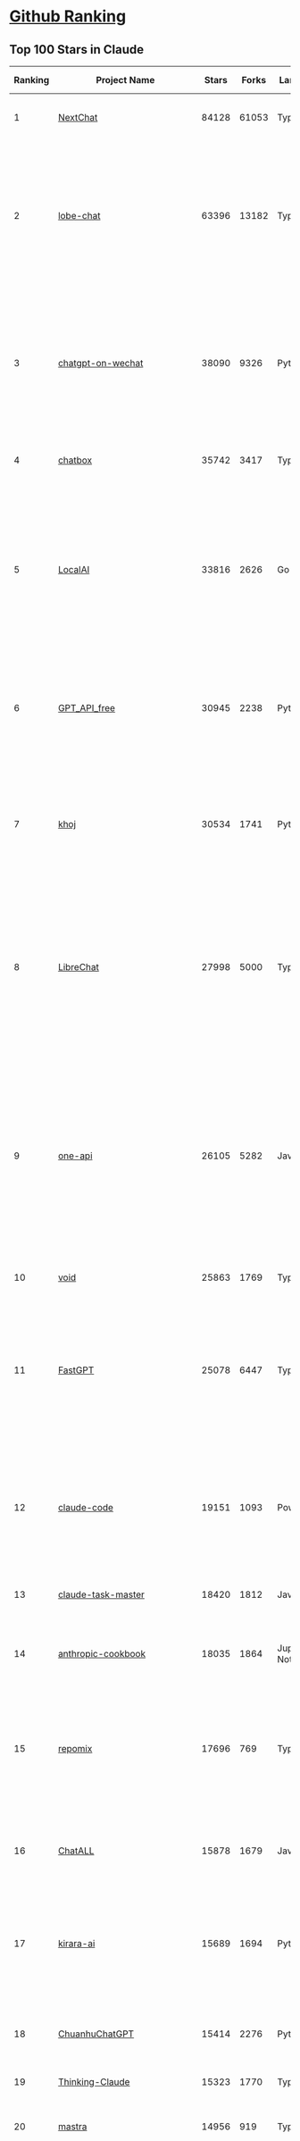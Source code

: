 [Github Ranking](../README.md)
==========

## Top 100 Stars in Claude

| Ranking | Project Name | Stars | Forks | Language | Open Issues | Description | Last Commit |
| ------- | ------------ | ----- | ----- | -------- | ----------- | ----------- | ----------- |
| 1 | [NextChat](https://github.com/ChatGPTNextWeb/NextChat) | 84128 | 61053 | TypeScript | 647 | ✨ Light and Fast AI Assistant. Support: Web \| iOS \| MacOS \| Android \|  Linux \| Windows | 2025-07-08T15:35:23Z |
| 2 | [lobe-chat](https://github.com/lobehub/lobe-chat) | 63396 | 13182 | TypeScript | 824 | 🤯 Lobe Chat - an open-source, modern design AI chat framework. Supports multiple AI providers (OpenAI / Claude 4 / Gemini / DeepSeek / Ollama / Qwen), Knowledge Base (file upload / RAG ), one click install MCP Marketplace and Artifacts / Thinking. One-click FREE deployment of your private AI Agent application. | 2025-07-13T03:58:52Z |
| 3 | [chatgpt-on-wechat](https://github.com/zhayujie/chatgpt-on-wechat) | 38090 | 9326 | Python | 296 | 基于大模型搭建的聊天机器人，同时支持 微信公众号、企业微信应用、飞书、钉钉 等接入，可选择ChatGPT/Claude/DeepSeek/文心一言/讯飞星火/通义千问/ Gemini/GLM-4/Kimi/LinkAI，能处理文本、语音和图片，访问操作系统和互联网，支持基于自有知识库进行定制企业智能客服。 | 2025-06-29T14:41:10Z |
| 4 | [chatbox](https://github.com/chatboxai/chatbox) | 35742 | 3417 | TypeScript | 762 | User-friendly Desktop Client App for AI Models/LLMs (GPT, Claude, Gemini, Ollama...) | 2025-07-01T03:21:49Z |
| 5 | [LocalAI](https://github.com/mudler/LocalAI) | 33816 | 2626 | Go | 435 | :robot: The free, Open Source alternative to OpenAI, Claude and others. Self-hosted and local-first. Drop-in replacement for OpenAI,  running on consumer-grade hardware. No GPU required. Runs gguf, transformers, diffusers and many more models architectures. Features: Generate Text, Audio, Video, Images, Voice Cloning, Distributed, P2P inference | 2025-07-12T22:44:45Z |
| 6 | [GPT_API_free](https://github.com/chatanywhere/GPT_API_free) | 30945 | 2238 | Python | 18 | Free ChatGPT&DeepSeek API Key，免费ChatGPT&DeepSeek API。免费接入DeepSeek API和GPT4 API，支持 gpt \| deepseek \| claude \| gemini \| grok 等排名靠前的常用大模型。 | 2025-06-28T16:41:28Z |
| 7 | [khoj](https://github.com/khoj-ai/khoj) | 30534 | 1741 | Python | 75 | Your AI second brain. Self-hostable. Get answers from the web or your docs. Build custom agents, schedule automations, do deep research. Turn any online or local LLM into your personal, autonomous AI (gpt, claude, gemini, llama, qwen, mistral). Get started - free. | 2025-07-11T21:34:23Z |
| 8 | [LibreChat](https://github.com/danny-avila/LibreChat) | 27998 | 5000 | TypeScript | 162 | Enhanced ChatGPT Clone: Features Agents, DeepSeek, Anthropic, AWS, OpenAI, Responses API, Azure, Groq, o1, GPT-4o, Mistral, OpenRouter, Vertex AI, Gemini, Artifacts, AI model switching, message search, Code Interpreter, langchain, DALL-E-3, OpenAPI Actions, Functions, Secure Multi-User Auth, Presets, open-source for self-hosting. Active project. | 2025-07-12T20:19:51Z |
| 9 | [one-api](https://github.com/songquanpeng/one-api) | 26105 | 5282 | JavaScript | 867 | LLM API 管理 & 分发系统，支持 OpenAI、Azure、Anthropic Claude、Google Gemini、DeepSeek、字节豆包、ChatGLM、文心一言、讯飞星火、通义千问、360 智脑、腾讯混元等主流模型，统一 API 适配，可用于 key 管理与二次分发。单可执行文件，提供 Docker 镜像，一键部署，开箱即用。LLM API management & key redistribution system, unifying multiple providers under a single API. Single binary, Docker-ready, with an English UI. | 2025-02-21T11:30:22Z |
| 10 | [void](https://github.com/voideditor/void) | 25863 | 1769 | TypeScript | 220 | None | 2025-07-05T08:01:10Z |
| 11 | [FastGPT](https://github.com/labring/FastGPT) | 25078 | 6447 | TypeScript | 571 | FastGPT is a knowledge-based platform built on the LLMs, offers a comprehensive suite of out-of-the-box capabilities such as data processing, RAG retrieval, and visual AI workflow orchestration, letting you easily develop and deploy complex question-answering systems without the need for extensive setup or configuration. | 2025-07-12T08:41:40Z |
| 12 | [claude-code](https://github.com/anthropics/claude-code) | 19151 | 1093 | PowerShell | 1810 | Claude Code is an agentic coding tool that lives in your terminal, understands your codebase, and helps you code faster by executing routine tasks, explaining complex code, and handling git workflows - all through natural language commands. | 2025-07-11T22:54:24Z |
| 13 | [claude-task-master](https://github.com/eyaltoledano/claude-task-master) | 18420 | 1812 | JavaScript | 114 | An AI-powered task-management system you can drop into Cursor, Lovable, Windsurf, Roo, and others. | 2025-07-12T19:50:24Z |
| 14 | [anthropic-cookbook](https://github.com/anthropics/anthropic-cookbook) | 18035 | 1864 | Jupyter Notebook | 36 | A collection of notebooks/recipes showcasing some fun and effective ways of using Claude. | 2025-06-24T18:37:57Z |
| 15 | [repomix](https://github.com/yamadashy/repomix) | 17696 | 769 | TypeScript | 96 | 📦 Repomix is a powerful tool that packs your entire repository into a single, AI-friendly file. Perfect for when you need to feed your codebase to Large Language Models (LLMs) or other AI tools like Claude, ChatGPT, DeepSeek, Perplexity, Gemini, Gemma, Llama, Grok, and more. | 2025-07-12T10:38:00Z |
| 16 | [ChatALL](https://github.com/ai-shifu/ChatALL) | 15878 | 1679 | JavaScript | 227 |  Concurrently chat with ChatGPT, Bing Chat, Bard, Alpaca, Vicuna, Claude, ChatGLM, MOSS, 讯飞星火, 文心一言 and more, discover the best answers | 2025-06-12T01:05:22Z |
| 17 | [kirara-ai](https://github.com/lss233/kirara-ai) | 15689 | 1694 | Python | 14 | 🤖 可 DIY 的 多模态 AI 聊天机器人 \| 🚀 快速接入 微信、 QQ、Telegram、等聊天平台 \| 🦈支持DeepSeek、Grok、Claude、Ollama、Gemini、OpenAI \| 工作流系统、网页搜索、AI画图、人设调教、虚拟女仆、语音对话 \|  | 2025-06-28T19:24:48Z |
| 18 | [ChuanhuChatGPT](https://github.com/GaiZhenbiao/ChuanhuChatGPT) | 15414 | 2276 | Python | 122 | GUI for ChatGPT API and many LLMs. Supports agents, file-based QA, GPT finetuning and query with web search. All with a neat UI. | 2025-03-13T09:36:38Z |
| 19 | [Thinking-Claude](https://github.com/richards199999/Thinking-Claude) | 15323 | 1770 | TypeScript | 0 | Let your Claude able to think | 2025-03-10T04:02:46Z |
| 20 | [mastra](https://github.com/mastra-ai/mastra) | 14956 | 919 | TypeScript | 188 | The TypeScript AI agent framework. ⚡ Assistants, RAG, observability. Supports any LLM: GPT-4, Claude, Gemini, Llama. | 2025-07-13T00:58:14Z |
| 21 | [LangBot](https://github.com/langbot-app/LangBot) | 12469 | 978 | Python | 95 | 🤩 Easy-to-use global IM bot platform designed for the LLM era / 简单易用的大模型即时通信机器人开发平台 ⚡️ Bots for QQ / QQ频道 / Discord / WeChat（企业微信、个人微信）/ Telegram / 飞书 / 钉钉 / Slack 🧩 Integrated with ChatGPT、DeepSeek、Dify、n8n、Claude、Google Gemini、xAI、PPIO、Ollama、阿里云百炼、SiliconFlow、Qwen、Moonshot(Kimi K2)、SillyTraven、MCP、WeClone etc. LLM & Agent | 2025-07-13T02:26:52Z |
| 22 | [awesome-chatgpt-zh](https://github.com/EmbraceAGI/awesome-chatgpt-zh) | 11232 | 927 | Python | 0 | ChatGPT 中文指南🔥，ChatGPT 中文调教指南，指令指南，应用开发指南，精选资源清单，更好的使用 chatGPT 让你的生产力 up up up! 🚀 | 2024-11-05T10:24:21Z |
| 23 | [claude-engineer](https://github.com/Doriandarko/claude-engineer) | 11049 | 1159 | Python | 12 | Claude Engineer is an interactive command-line interface (CLI) that leverages the power of Anthropic's Claude-3.5-Sonnet model to assist with software development tasks.This framework enables Claude to generate and manage its own tools, continuously expanding its capabilities through conversation. Available both as a CLI and a modern web interface | 2024-12-12T22:08:15Z |
| 24 | [new-api](https://github.com/QuantumNous/new-api) | 8512 | 1652 | JavaScript | 231 | AI模型接口管理与分发系统，支持将多种大模型转为统一格式调用，支持OpenAI、Claude等格式，可供个人或者企业内部管理与分发渠道使用，本项目基于One API二次开发。🍥 The next-generation LLM gateway and AI asset management system supports multiple languages. | 2025-07-12T17:05:57Z |
| 25 | [coai](https://github.com/coaidev/coai) | 8454 | 1134 | TypeScript | 22 | 🚀 Next Generation AI One-Stop Internationalization Solution. 🚀 下一代 AI 一站式 B/C 端解决方案，支持 OpenAI，Midjourney，Claude，讯飞星火，Stable Diffusion，DALL·E，ChatGLM，通义千问，腾讯混元，360 智脑，百川 AI，火山方舟，新必应，Gemini，Moonshot 等模型，支持对话分享，自定义预设，云端同步，模型市场，支持弹性计费和订阅计划模式，支持图片解析，支持联网搜索，支持模型缓存，丰富美观的后台管理与仪表盘数据统计。 | 2025-07-05T08:57:15Z |
| 26 | [BlackFriday-GPTs-Prompts](https://github.com/friuns2/BlackFriday-GPTs-Prompts) | 8244 | 1217 | None | 98 | List of free GPTs that doesn't require plus subscription  | 2024-11-08T11:03:14Z |
| 27 | [claudia](https://github.com/getAsterisk/claudia) | 8231 | 661 | TypeScript | 105 | A powerful GUI app and Toolkit for Claude Code - Create custom agents, manage interactive Claude Code sessions, run secure background agents, and more. | 2025-07-07T18:27:18Z |
| 28 | [CL4R1T4S](https://github.com/elder-plinius/CL4R1T4S) | 7739 | 1671 | None | 14 | AI SYSTEMS TRANSPARENCY FOR ALL! - LEAKED SYSTEM PROMPTS FOR CHATGPT, GEMINI, GROK, CLAUDE, PERPLEXITY, CURSOR, WINDSURF, DEVIN, REPLIT, AND MORE! | 2025-07-11T15:48:16Z |
| 29 | [Noi](https://github.com/lencx/Noi) | 7725 | 590 | JavaScript | 163 | 🚀 Power Your World with AI - Explore, Extend, Empower. | 2025-05-01T02:21:25Z |
| 30 | [opencode](https://github.com/opencode-ai/opencode) | 7615 | 586 | Go | 99 | A powerful AI coding agent. Built for the terminal. | 2025-07-01T09:52:20Z |
| 31 | [Upsonic](https://github.com/Upsonic/Upsonic) | 7574 | 714 | Python | 47 | The most reliable AI agent framework that supports MCP. | 2025-07-02T11:37:05Z |
| 32 | [system_prompts_leaks](https://github.com/asgeirtj/system_prompts_leaks) | 7542 | 1708 | JavaScript | 1 | Collection of extracted System Prompts from popular chatbots like ChatGPT, Claude & Gemini | 2025-07-11T03:28:29Z |
| 33 | [promptfoo](https://github.com/promptfoo/promptfoo) | 7530 | 604 | TypeScript | 181 | Test your prompts, agents, and RAGs. Red teaming, pentesting, and vulnerability scanning for LLMs. Compare performance of GPT, Claude, Gemini, Llama, and more. Simple declarative configs with command line and CI/CD integration. | 2025-07-13T04:05:35Z |
| 34 | [aichat](https://github.com/sigoden/aichat) | 7338 | 480 | Rust | 1 | All-in-one LLM CLI tool featuring Shell Assistant, Chat-REPL, RAG, AI Tools & Agents, with access to OpenAI, Claude, Gemini, Ollama, Groq, and more. | 2025-07-11T22:49:50Z |
| 35 | [SuperClaude](https://github.com/NomenAK/SuperClaude) | 7084 | 605 | Shell | 20 | A configuration framework that enhances Claude Code with specialized commands, cognitive personas, and development methodologies. | 2025-07-12T17:15:08Z |
| 36 | [opencommit](https://github.com/di-sukharev/opencommit) | 6756 | 368 | JavaScript | 155 | top #1 and most feature rich GPT wrapper for git — generate commit messages with an LLM in 1 sec — works best with Claude or GPT, supports local models too | 2025-07-04T08:42:30Z |
| 37 | [fastapi_mcp](https://github.com/tadata-org/fastapi_mcp) | 6531 | 544 | Python | 63 | Expose your FastAPI endpoints as Model Context Protocol (MCP) tools, with Auth! | 2025-07-10T14:56:48Z |
| 38 | [deep-searcher](https://github.com/zilliztech/deep-searcher) | 6498 | 640 | Python | 38 | Open Source Deep Research Alternative to Reason and Search on Private Data. Written in Python. | 2025-07-10T12:40:41Z |
| 39 | [llamacoder](https://github.com/Nutlope/llamacoder) | 6139 | 1455 | TypeScript | 44 | Open source Claude Artifacts – built with Llama 3.1 405B | 2025-04-08T15:15:38Z |
| 40 | [code2prompt](https://github.com/mufeedvh/code2prompt) | 6029 | 331 | MDX | 15 | A CLI tool to convert your codebase into a single LLM prompt with source tree, prompt templating, and token counting. | 2025-06-30T22:33:20Z |
| 41 | [opencompass](https://github.com/open-compass/opencompass) | 5661 | 622 | Python | 327 | OpenCompass is an LLM evaluation platform, supporting a wide range of models (Llama3, Mistral, InternLM2,GPT-4,LLaMa2, Qwen,GLM, Claude, etc) over 100+ datasets. | 2025-07-08T11:08:03Z |
| 42 | [fragments](https://github.com/e2b-dev/fragments) | 5615 | 760 | TypeScript | 7 | Open-source Next.js template for building apps that are fully generated by AI. By E2B. | 2025-06-16T17:38:35Z |
| 43 | [deepclaude](https://github.com/getAsterisk/deepclaude) | 5253 | 431 | Rust | 48 | A high-performance LLM inference API and Chat UI that integrates DeepSeek R1's CoT reasoning traces with Anthropic Claude models. | 2025-05-21T11:58:16Z |
| 44 | [context-engineering-intro](https://github.com/coleam00/context-engineering-intro) | 4819 | 936 | TypeScript | 8 | Context engineering is the new vibe coding - it's the way to actually make AI coding assistants work. Claude Code is the best for this so that's what this repo is centered around, but you can apply this strategy with any AI coding assistant! | 2025-07-12T16:50:03Z |
| 45 | [codecompanion.nvim](https://github.com/olimorris/codecompanion.nvim) | 4494 | 267 | Lua | 0 | ✨ AI-powered coding, seamlessly in Neovim | 2025-07-12T13:05:00Z |
| 46 | [chinese-llm-benchmark](https://github.com/jeinlee1991/chinese-llm-benchmark) | 4493 | 185 | None | 27 | ReLE中文大模型能力评测（持续更新）：目前已囊括257个大模型，覆盖chatgpt、gpt-4.1、o4-mini、谷歌gemini-2.5、Claude、智谱GLM-Z1、文心一言、qwen-max、百川、讯飞星火、商汤senseChat、minimax等商用模型， 以及DeepSeek-R1-0528、qwq-32b、deepseek-v3、qwen3、llama4、phi-4、glm4、gemma3、mistral、书生internLM2.5等开源大模型。不仅提供排行榜，也提供规模超200万的大模型缺陷库！方便广大社区研究分析、改进大模型。 | 2025-07-12T14:42:16Z |
| 47 | [zen-mcp-server](https://github.com/BeehiveInnovations/zen-mcp-server) | 4428 | 412 | Python | 42 | The power of Claude Code + [Gemini / OpenAI / Grok / OpenRouter / Ollama / Custom Model / All Of The Above] working as one. | 2025-06-30T09:51:14Z |
| 48 | [kilocode](https://github.com/Kilo-Org/kilocode) | 4340 | 344 | TypeScript | 90 | Open Source AI coding assistant for planning, building, and fixing code. We're a superset of Roo, Cline, and our own features. Follow us: kilocode.ai/social | 2025-07-12T18:46:07Z |
| 49 | [GodMode](https://github.com/smol-ai/GodMode) | 4289 | 345 | TypeScript | 50 | AI Chat Browser: Fast, Full webapp access to ChatGPT / Claude / Bard / Bing / Llama2! I use this 20 times a day. | 2024-07-29T00:31:03Z |
| 50 | [mcp-playwright](https://github.com/executeautomation/mcp-playwright) | 4280 | 352 | TypeScript | 26 | Playwright Model Context Protocol Server - Tool to automate Browsers and APIs in Claude Desktop, Cline, Cursor IDE and More 🔌 | 2025-06-20T21:28:21Z |
| 51 | [maestro](https://github.com/Doriandarko/maestro) | 4253 | 656 | Python | 32 | A framework for Claude Opus to intelligently orchestrate subagents. | 2024-07-01T06:49:15Z |
| 52 | [claude-coder](https://github.com/kodu-ai/claude-coder) | 4227 | 173 | TypeScript | 25 | Kodu is an autonomous coding agent that lives in your IDE. It is a VSCode extension that can help you build your dream project step by step by leveraging the latest technologies in automated coding agents  | 2025-04-30T10:21:02Z |
| 53 | [free-llm-api-resources](https://github.com/cheahjs/free-llm-api-resources) | 4124 | 366 | Python | 4 | A list of free LLM inference resources accessible via API. | 2025-07-11T01:42:05Z |
| 54 | [bot-on-anything](https://github.com/zhayujie/bot-on-anything) | 4090 | 928 | Python | 263 | A large model-based chatbot builder that can quickly integrate AI models (including ChatGPT, Claude, Gemini) into various software applications (such as Telegram, Gmail, Slack, and websites). | 2025-01-03T14:13:51Z |
| 55 | [ccusage](https://github.com/ryoppippi/ccusage) | 3980 | 131 | TypeScript | 22 | A CLI tool for analyzing Claude Code usage from local JSONL files. | 2025-07-13T03:33:00Z |
| 56 | [obsidian-smart-connections](https://github.com/brianpetro/obsidian-smart-connections) | 3878 | 228 | JavaScript | 382 | Chat with your notes & see links to related content with AI embeddings. Use local models or 100+ via APIs like Claude, Gemini, ChatGPT & Llama 3 | 2025-07-10T17:51:57Z |
| 57 | [DesktopCommanderMCP](https://github.com/wonderwhy-er/DesktopCommanderMCP) | 3874 | 434 | JavaScript | 45 | This is MCP server for Claude that gives it terminal control, file system search and diff file editing capabilities | 2025-07-12T21:40:59Z |
| 58 | [casibase](https://github.com/casibase/casibase) | 3828 | 454 | Go | 42 | ⚡️AI Cloud OS: Open-source enterprise-level AI knowledge base and MCP (model-context-protocol)/A2A (agent-to-agent) management platform with admin UI, user management and Single-Sign-On⚡️, supports ChatGPT, Claude, Llama, Ollama, HuggingFace, etc., chat bot demo: https://ai.casibase.com, admin UI demo: https://ai-admin.casibase.com | 2025-07-11T16:40:52Z |
| 59 | [firecrawl-mcp-server](https://github.com/mendableai/firecrawl-mcp-server) | 3780 | 362 | JavaScript | 30 | Official Firecrawl MCP Server - Adds powerful web scraping to Cursor, Claude and any other LLM clients. | 2025-07-03T14:59:25Z |
| 60 | [awesome-claude-code](https://github.com/hesreallyhim/awesome-claude-code) | 3741 | 188 | Python | 7 | A curated list of awesome commands, files, and workflows for Claude Code | 2025-07-13T03:30:22Z |
| 61 | [deepchat](https://github.com/ThinkInAIXYZ/deepchat) | 3638 | 459 | TypeScript | 53 | 🐬DeepChat - A smart assistant that connects powerful AI to your personal world | 2025-07-12T09:33:14Z |
| 62 | [every-chatgpt-gui](https://github.com/billmei/every-chatgpt-gui) | 3629 | 253 | None | 4 | Every front-end GUI client for ChatGPT, Claude, and other LLMs | 2025-07-01T01:16:17Z |
| 63 | [forge](https://github.com/antinomyhq/forge) | 3590 | 1183 | Rust | 40 | AI enabled pair programmer for Claude, GPT, O Series, Grok, Deepseek, Gemini and 300+ models | 2025-07-12T23:58:21Z |
| 64 | [claude-code-router](https://github.com/musistudio/claude-code-router) | 3427 | 275 | TypeScript | 76 | Use Claude Code as the foundation for coding infrastructure, allowing you to decide how to interact with the model while enjoying updates from Anthropic. | 2025-07-10T12:51:43Z |
| 65 | [git-mcp](https://github.com/idosal/git-mcp) | 3413 | 238 | TypeScript | 25 | Put an end to code hallucinations! GitMCP is a free, open-source, remote MCP server for any GitHub project | 2025-05-25T16:03:34Z |
| 66 | [AChat](https://github.com/AprilNEA/AChat) | 3263 | 1211 | TypeScript | 21 | 🌊 AChat - An open-source/self-hosted/local-first AI platform, designed for enterprises and teams, perfectly combining powerful local processing capabilities with seamless remote synchronization. | 2025-07-13T03:30:07Z |
| 67 | [Awesome-MCP-ZH](https://github.com/yzfly/Awesome-MCP-ZH) | 3236 | 195 | None | 0 | MCP 资源精选， MCP指南，Claude MCP，MCP Servers, MCP Clients | 2025-06-29T13:28:11Z |
| 68 | [mcp-chrome](https://github.com/hangwin/mcp-chrome) | 3176 | 232 | TypeScript | 27 | Chrome MCP Server is a Chrome extension-based Model Context Protocol (MCP) server that exposes your Chrome browser functionality to AI assistants like Claude, enabling complex browser automation, content analysis, and semantic search. | 2025-07-12T14:44:48Z |
| 69 | [Awesome-ChatGPT-prompts-ZH_CN](https://github.com/L1Xu4n/Awesome-ChatGPT-prompts-ZH_CN) | 3069 | 165 | None | 12 | 如何将ChatGPT调教成一只猫娘 | 2023-07-18T15:57:44Z |
| 70 | [mcp](https://github.com/BrowserMCP/mcp) | 3038 | 208 | TypeScript | 53 | Browser MCP is a Model Context Provider (MCP) server that allows AI applications to control your browser | 2025-04-24T21:49:44Z |
| 71 | [awesome-ai-system-prompts](https://github.com/dontriskit/awesome-ai-system-prompts) | 2981 | 498 | TypeScript | 2 | 🧠 Curated collection of system prompts for top AI tools. Perfect for AI agent builders and prompt engineers. Incuding: ChatGPT, Claude, Perplexity, Manus, Claude-Code, Loveable, v0, Grok, same new, windsurf, notion, and MetaAI.  | 2025-06-25T05:14:13Z |
| 72 | [awesome-claude-prompts](https://github.com/langgptai/awesome-claude-prompts) | 2877 | 286 | None | 0 | This repo includes Claude prompt curation to use Claude better. | 2025-03-01T00:29:09Z |
| 73 | [claude-squad](https://github.com/smtg-ai/claude-squad) | 2823 | 192 | Go | 40 | Manage multiple AI terminal agents like Claude Code, Aider, Codex, OpenCode, and Amp. | 2025-07-13T03:50:12Z |
| 74 | [agent-rules](https://github.com/steipete/agent-rules) | 2733 | 175 | Shell | 4 | Rules and Knowledge to work better with agents such as Claude Code or Cursor | 2025-06-25T10:15:57Z |
| 75 | [VLMEvalKit](https://github.com/open-compass/VLMEvalKit) | 2699 | 442 | Python | 133 | Open-source evaluation toolkit of large multi-modality models (LMMs), support 220+ LMMs, 80+ benchmarks | 2025-07-12T10:08:52Z |
| 76 | [DeepClaude](https://github.com/ErlichLiu/DeepClaude) | 2692 | 503 | Python | 26 | Unleash Next-Level AI! 🚀  💻 Code Generation: DeepSeek r1 + Claude 3.7 Sonnet - Unparalleled Performance! 📝 Content Creation: DeepSeek r1 + Gemini 2.5 Pro - Superior Quality! 🔌 OpenAI-Compatible. 🌊 Streaming & Non-Streaming Support.  ✨ Experience the Future of AI – Today! Click to Try Now! ✨ | 2025-06-20T15:16:21Z |
| 77 | [aide](https://github.com/nicepkg/aide) | 2626 | 191 | TypeScript | 34 | Conquer Any Code in VSCode: One-Click Comments, Conversions, UI-to-Code, and AI Batch Processing of Files! 在 VSCode 中征服任何代码：一键注释、转换、UI 图生成代码、AI 批量处理文件！💪 | 2025-05-06T02:52:46Z |
| 78 | [Claude-Code-Usage-Monitor](https://github.com/Maciek-roboblog/Claude-Code-Usage-Monitor) | 2596 | 117 | Python | 28 | Real-time Claude Code usage monitor with predictions and warnings | 2025-06-30T17:27:47Z |
| 79 | [ruby_llm](https://github.com/crmne/ruby_llm) | 2546 | 184 | Ruby | 42 | Stop juggling AI SDKs! RubyLLM offers one delightful Ruby interface for OpenAI, Anthropic, Gemini, Bedrock, OpenRouter, DeepSeek, Ollama & compatible APIs. Chat, Vision, Audio, PDF, Images, Embeddings, Tools, Streaming & Rails integration. | 2025-06-11T17:09:04Z |
| 80 | [poe-api](https://github.com/ading2210/poe-api) | 2508 | 315 | Python | 39 | [UNMAINTAINED] A reverse engineered Python API wrapper for Quora's Poe, which provides free access to ChatGPT, GPT-4, and Claude. | 2023-09-18T04:56:52Z |
| 81 | [unity-mcp](https://github.com/justinpbarnett/unity-mcp) | 2458 | 340 | C# | 48 | A Unity MCP server that allows MCP clients like Claude Desktop or Cursor to perform Unity Editor actions. | 2025-07-08T06:40:10Z |
| 82 | [griptape](https://github.com/griptape-ai/griptape) | 2343 | 195 | Python | 65 | Modular Python framework for AI agents and workflows with chain-of-thought reasoning, tools, and memory.  | 2025-07-11T20:23:08Z |
| 83 | [elia](https://github.com/darrenburns/elia) | 2214 | 135 | Python | 13 | A snappy, keyboard-centric terminal user interface for interacting with large language models. Chat with ChatGPT, Claude, Llama 3, Phi 3, Mistral, Gemma and more. | 2024-10-10T19:12:52Z |
| 84 | [n8n-mcp](https://github.com/czlonkowski/n8n-mcp) | 2094 | 409 | TypeScript | 10 | A MCP for Claude Desktop / Claude Code / Windsurf / Cursor to build n8n workflows for you  | 2025-07-11T06:48:48Z |
| 85 | [claude-flow](https://github.com/ruvnet/claude-flow) | 1967 | 334 | TypeScript | 28 | Claude-Flow v2.0.0 Alpha represents a revolutionary leap in AI-powered development orchestration. Built from the ground up with enterprise-grade architecture, advanced swarm intelligence, and seamless Claude Code integration. | 2025-07-13T03:33:43Z |
| 86 | [claude-code-action](https://github.com/anthropics/claude-code-action) | 1783 | 925 | TypeScript | 64 | None | 2025-07-12T18:30:50Z |
| 87 | [papersgpt-for-zotero](https://github.com/papersgpt/papersgpt-for-zotero) | 1768 | 53 | JavaScript | 44 | Chat Multiple PDFs in Zotero AI with Gemini, Grok 4, DeepSeek, GPT, ChatGPT, Claude, OpenRouter, Gemma 3, Qwen 3 | 2025-07-10T17:02:38Z |
| 88 | [dialoqbase](https://github.com/n4ze3m/dialoqbase) | 1765 | 280 | TypeScript | 40 | Create chatbots with ease | 2024-10-15T14:24:20Z |
| 89 | [tokencost](https://github.com/AgentOps-AI/tokencost) | 1740 | 86 | Python | 11 | Easy token price estimates for 400+ LLMs. TokenOps. | 2025-07-13T00:03:01Z |
| 90 | [DevDocs](https://github.com/cyberagiinc/DevDocs) | 1725 | 159 | TypeScript | 9 | Completely free, private, UI based Tech Documentation MCP server. Designed for coders and software developers in mind. Easily integrate into Cursor, Windsurf, Cline, Roo Code, Claude Desktop App  | 2025-06-12T12:30:58Z |
| 91 | [ax](https://github.com/ax-llm/ax) | 1657 | 120 | TypeScript | 9 | The pretty much "official" DSPy framework for Typescript | 2025-07-11T06:01:03Z |
| 92 | [prism](https://github.com/prism-php/prism) | 1655 | 148 | PHP | 18 | A unified interface for working with LLMs in Laravel | 2025-07-08T17:59:58Z |
| 93 | [GalTransl](https://github.com/GalTransl/GalTransl) | 1637 | 108 | Python | 25 | 支持GPT-4/Claude/Deepseek/Sakura等大语言模型的Galgame自动化翻译解决方案  Automated translation solution for visual novels supporting GPT-4/Claude/Deepseek/Sakura | 2025-07-12T23:12:06Z |
| 94 | [Thinking_in_Java_MindMapping](https://github.com/LjyYano/Thinking_in_Java_MindMapping) | 1609 | 462 | None | 0 | 编程笔记、观影指南、读书笔记、生活感悟、Switch 游戏 | 2025-05-23T10:35:23Z |
| 95 | [codemcp](https://github.com/ezyang/codemcp) | 1486 | 120 | Python | 38 | Coding assistant MCP for Claude Desktop | 2025-06-04T01:38:34Z |
| 96 | [Review-Gate](https://github.com/LakshmanTurlapati/Review-Gate) | 1473 | 151 | JavaScript | 3 | Review-Gate V2 is a powerful rule for the Cursor IDE that helps you get up to 5x more value from your monthly requests. It creates an interactive loop where the AI waits for your follow-up commands—via text, voice, or image upload—allowing you to perform deep, iterative work all within a single request. | 2025-06-23T05:19:43Z |
| 97 | [AIChatWeb](https://github.com/Nanjiren01/AIChatWeb) | 1453 | 400 | TypeScript | 20 | 在ChatGPT-Next-Web的基础上，增加注册登录，额度限制，邀请，敏感词，支付，基于docker一键部署。提供后台管理系统，可配置标题、欢迎词、额度不足提醒、公告 | 2024-07-19T07:23:42Z |
| 98 | [llm-ui](https://github.com/richardgill/llm-ui) | 1445 | 74 | TypeScript | 10 | The React library for LLMs | 2025-07-02T12:52:26Z |
| 99 | [Agently](https://github.com/AgentEra/Agently) | 1378 | 157 | Python | 31 | [GenAI Application Development Framework]  🚀 Build GenAI application quick and easy 💬 Easy to interact with GenAI agent in code using structure data and chained-calls syntax 🧩 Use Agently Workflow to manage complex GenAI working logic 🔀 Switch to any model without rewrite application code | 2025-06-25T09:33:55Z |
| 100 | [AISuperDomain](https://github.com/win4r/AISuperDomain) | 1373 | 245 | C# | 35 | Aila(AI超元域): The premier AI integration tool for Windows, macOS, and Android. Ask once, get answers from 10+ AIs like ChatGPT, Gemini, Claude3, Copilot, Poe, perplexity and more. Features customizable AI and prompts. | 2025-05-21T04:55:10Z |

